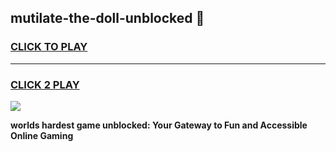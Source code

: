 
## mutilate-the-doll-unblocked 👋
<h3>
<a href="https://premium.freeplayer.one?title=mutilate-the-doll-unblocked&ref=14F">CLICK TO PLAY</a></h3>
<hr>

<h3>
<a href="https://premium.freeplayer.one?title=mutilate-the-doll-unblocked&ref=14F">CLICK 2 PLAY</a>
  
</h3>

<a href="https://premium.freeplayer.one?title=mutilate-the-doll-unblocked&ref=12F/"><img src="https://clearcache.store/games.png"></a>


**worlds hardest game unblocked: Your Gateway to Fun and Accessible Online Gaming**
